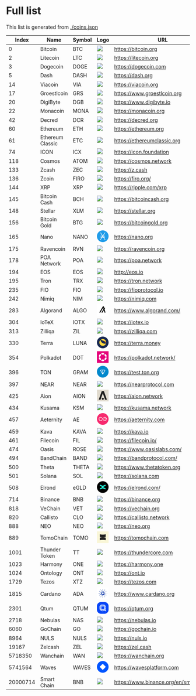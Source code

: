 # Full list

This list is generated from [./coins.json](../coins.json)

| Index   | Name             | Symbol | Logo                                                                                                                        | URL                           |
| ------- | ---------------- | ------ | --------------------------------------------------------------------------------------------------------------------------- | ----------------------------- |
| 0       | Bitcoin          | BTC    | <img src="https://raw.githubusercontent.com/trustwallet/assets/master/blockchains/bitcoin/info/logo.png" width="32" />      | <https://bitcoin.org>         |
| 2       | Litecoin         | LTC    | <img src="https://raw.githubusercontent.com/trustwallet/assets/master/blockchains/litecoin/info/logo.png" width="32" />     | <https://litecoin.org>        |
| 3       | Dogecoin         | DOGE   | <img src="https://raw.githubusercontent.com/trustwallet/assets/master/blockchains/doge/info/logo.png" width="32" />         | <https://dogecoin.com>        |
| 5       | Dash             | DASH   | <img src="https://raw.githubusercontent.com/trustwallet/assets/master/blockchains/dash/info/logo.png" width="32" />         | <https://dash.org>            |
| 14      | Viacoin          | VIA    | <img src="https://raw.githubusercontent.com/trustwallet/assets/master/blockchains/viacoin/info/logo.png" width="32" />      | <https://viacoin.org>         |
| 17      | Groestlcoin      | GRS    | <img src="https://raw.githubusercontent.com/trustwallet/assets/master/blockchains/groestlcoin/info/logo.png" width="32" />  | <https://www.groestlcoin.org> |
| 20      | DigiByte         | DGB    | <img src="https://raw.githubusercontent.com/trustwallet/assets/master/blockchains/digibyte/info/logo.png" width="32" />     | <https://www.digibyte.io>     |
| 22      | Monacoin         | MONA   | <img src="https://raw.githubusercontent.com/trustwallet/assets/master/blockchains/monacoin/info/logo.png" width="32" />     | <https://monacoin.org>        |
| 42      | Decred           | DCR    | <img src="https://raw.githubusercontent.com/trustwallet/assets/master/blockchains/decred/info/logo.png" width="32" />       | <https://decred.org>          |
| 60      | Ethereum         | ETH    | <img src="https://raw.githubusercontent.com/trustwallet/assets/master/blockchains/ethereum/info/logo.png" width="32" />     | <https://ethereum.org>        |
| 61      | Ethereum Classic | ETC    | <img src="https://raw.githubusercontent.com/trustwallet/assets/master/blockchains/classic/info/logo.png" width="32" />      | <https://ethereumclassic.org> |
| 74      | ICON             | ICX    | <img src="https://raw.githubusercontent.com/trustwallet/assets/master/blockchains/icon/info/logo.png" width="32" />         | <https://icon.foundation>     |
| 118     | Cosmos           | ATOM   | <img src="https://raw.githubusercontent.com/trustwallet/assets/master/blockchains/cosmos/info/logo.png" width="32" />       | <https://cosmos.network>      |
| 133     | Zcash            | ZEC    | <img src="https://raw.githubusercontent.com/trustwallet/assets/master/blockchains/zcash/info/logo.png" width="32" />        | <https://z.cash>              |
| 136     | Zcoin            | FIRO   | <img src="https://raw.githubusercontent.com/trustwallet/assets/master/blockchains/zcoin/info/logo.png" width="32" />        | <https://firo.org/>           |
| 144     | XRP              | XRP    | <img src="https://raw.githubusercontent.com/trustwallet/assets/master/blockchains/ripple/info/logo.png" width="32" />       | <https://ripple.com/xrp>      |
| 145     | Bitcoin Cash     | BCH    | <img src="https://raw.githubusercontent.com/trustwallet/assets/master/blockchains/bitcoincash/info/logo.png" width="32" />  | <https://bitcoincash.org>     |
| 148     | Stellar          | XLM    | <img src="https://raw.githubusercontent.com/trustwallet/assets/master/blockchains/stellar/info/logo.png" width="32" />      | <https://stellar.org>         |
| 156     | Bitcoin Gold     | BTG    | <img src="https://raw.githubusercontent.com/trustwallet/assets/master/blockchains/bitcoingold/info/logo.png" width="32" />  | <https://bitcoingold.org>     |
| 165     | Nano             | NANO   | <img src="https://raw.githubusercontent.com/trustwallet/assets/master/blockchains/nano/info/logo.png" width="32" />         | <https://nano.org>            |
| 175     | Ravencoin        | RVN    | <img src="https://raw.githubusercontent.com/trustwallet/assets/master/blockchains/ravencoin/info/logo.png" width="32" />    | <https://ravencoin.org>       |
| 178     | POA Network      | POA    | <img src="https://raw.githubusercontent.com/trustwallet/assets/master/blockchains/poa/info/logo.png" width="32" />          | <https://poa.network>         |
| 194     | EOS              | EOS    | <img src="https://raw.githubusercontent.com/trustwallet/assets/master/blockchains/eos/info/logo.png" width="32" />          | <http://eos.io>               |
| 195     | Tron             | TRX    | <img src="https://raw.githubusercontent.com/trustwallet/assets/master/blockchains/tron/info/logo.png" width="32" />         | <https://tron.network>        |
| 235     | FIO              | FIO    | <img src="https://raw.githubusercontent.com/trustwallet/assets/master/blockchains/fio/info/logo.png" width="32" />          | <https://fioprotocol.io>      |
| 242     | Nimiq            | NIM    | <img src="https://raw.githubusercontent.com/trustwallet/assets/master/blockchains/nimiq/info/logo.png" width="32" />        | <https://nimiq.com>           |
| 283     | Algorand         | ALGO   | <img src="https://raw.githubusercontent.com/trustwallet/assets/master/blockchains/algorand/info/logo.png" width="32" />     | <https://www.algorand.com/>   |
| 304     | IoTeX            | IOTX   | <img src="https://raw.githubusercontent.com/trustwallet/assets/master/blockchains/iotex/info/logo.png" width="32" />        | <https://iotex.io>            |
| 313     | Zilliqa          | ZIL    | <img src="https://raw.githubusercontent.com/trustwallet/assets/master/blockchains/zilliqa/info/logo.png" width="32" />      | <https://zilliqa.com>         |
| 330     | Terra            | LUNA   | <img src="https://raw.githubusercontent.com/trustwallet/assets/master/blockchains/terra/info/logo.png" width="32" />        | <https://terra.money>         |
| 354     | Polkadot         | DOT    | <img src="https://raw.githubusercontent.com/trustwallet/assets/master/blockchains/polkadot/info/logo.png" width="32" />     | <https://polkadot.network/>   |
| 396     | TON              | GRAM   | <img src="https://raw.githubusercontent.com/trustwallet/assets/master/blockchains/ton/info/logo.png" width="32" />          | <https://test.ton.org>        |
| 397     | NEAR             | NEAR   | <img src="https://raw.githubusercontent.com/trustwallet/assets/master/blockchains/near/info/logo.png" width="32" />         | <https://nearprotocol.com>    |
| 425     | Aion             | AION   | <img src="https://raw.githubusercontent.com/trustwallet/assets/master/blockchains/aion/info/logo.png" width="32" />         | <https://aion.network>        |
| 434     | Kusama           | KSM    | <img src="https://raw.githubusercontent.com/trustwallet/assets/master/blockchains/kusama/info/logo.png" width="32" />       | <https://kusama.network>      |
| 457     | Aeternity        | AE     | <img src="https://raw.githubusercontent.com/trustwallet/assets/master/blockchains/aeternity/info/logo.png" width="32" />    | <https://aeternity.com>       |
| 459     | Kava             | KAVA   | <img src="https://raw.githubusercontent.com/trustwallet/assets/master/blockchains/kava/info/logo.png" width="32" />         | <https://kava.io>             |
| 461     | Filecoin         | FIL    | <img src="https://raw.githubusercontent.com/trustwallet/assets/master/blockchains/filecoin/info/logo.png" width="32" />     | <https://filecoin.io/>        |
| 474     | Oasis            | ROSE   | <img src="https://raw.githubusercontent.com/trustwallet/assets/master/blockchains/oasis/info/logo.png" width="32" />        | <https://www.oasislabs.com/>  |
| 494     | BandChain        | BAND   | <img src="https://raw.githubusercontent.com/trustwallet/assets/master/blockchains/band/info/logo.png" width="32" />         | <https://bandprotocol.com/>   |
| 500     | Theta            | THETA  | <img src="https://raw.githubusercontent.com/trustwallet/assets/master/blockchains/theta/info/logo.png" width="32" />        | <https://www.thetatoken.org>  |
| 501     | Solana           | SOL    | <img src="https://raw.githubusercontent.com/trustwallet/assets/master/blockchains/solana/info/logo.png" width="32" />       | <https://solana.com>          |
| 508     | Elrond           | eGLD   | <img src="https://raw.githubusercontent.com/trustwallet/assets/master/blockchains/elrond/info/logo.png" width="32" />       | <https://elrond.com/>         |
| 714     | Binance          | BNB    | <img src="https://raw.githubusercontent.com/trustwallet/assets/master/blockchains/binance/info/logo.png" width="32" />      | <https://binance.org>         |
| 818     | VeChain          | VET    | <img src="https://raw.githubusercontent.com/trustwallet/assets/master/blockchains/vechain/info/logo.png" width="32" />      | <https://vechain.org>         |
| 820     | Callisto         | CLO    | <img src="https://raw.githubusercontent.com/trustwallet/assets/master/blockchains/callisto/info/logo.png" width="32" />     | <https://callisto.network>    |
| 888     | NEO              | NEO    | <img src="https://raw.githubusercontent.com/trustwallet/assets/master/blockchains/neo/info/logo.png" width="32" />          | <https://neo.org>             |
| 889     | TomoChain        | TOMO   | <img src="https://raw.githubusercontent.com/trustwallet/assets/master/blockchains/tomochain/info/logo.png" width="32" />    | <https://tomochain.com>       |
| 1001    | Thunder Token    | TT     | <img src="https://raw.githubusercontent.com/trustwallet/assets/master/blockchains/thundertoken/info/logo.png" width="32" /> | <https://thundercore.com>     |
| 1023    | Harmony          | ONE    | <img src="https://raw.githubusercontent.com/trustwallet/assets/master/blockchains/harmony/info/logo.png" width="32" />      | <https://harmony.one>         |
| 1024    | Ontology         | ONT    | <img src="https://raw.githubusercontent.com/trustwallet/assets/master/blockchains/ontology/info/logo.png" width="32" />     | <https://ont.io>              |
| 1729    | Tezos            | XTZ    | <img src="https://raw.githubusercontent.com/trustwallet/assets/master/blockchains/tezos/info/logo.png" width="32" />        | <https://tezos.com>           |
| 1815    | Cardano          | ADA    | <img src="https://raw.githubusercontent.com/trustwallet/assets/master/blockchains/cardano/info/logo.png" width="32" />      | <https://www.cardano.org>     |
| 2301    | Qtum             | QTUM   | <img src="https://raw.githubusercontent.com/trustwallet/assets/master/blockchains/qtum/info/logo.png" width="32" />         | <https://qtum.org>            |
| 2718    | Nebulas          | NAS    | <img src="https://raw.githubusercontent.com/trustwallet/assets/master/blockchains/nebulas/info/logo.png" width="32" />      | <https://nebulas.io>          |
| 6060    | GoChain          | GO     | <img src="https://raw.githubusercontent.com/trustwallet/assets/master/blockchains/gochain/info/logo.png" width="32" />      | <https://gochain.io>          |
| 8964    | NULS             | NULS   | <img src="https://raw.githubusercontent.com/trustwallet/assets/master/blockchains/nuls/info/logo.png" width="32" />         | <https://nuls.io>             |
| 19167   | Zelcash          | ZEL    | <img src="https://raw.githubusercontent.com/trustwallet/assets/master/blockchains/zelcash/info/logo.png" width="32" />      | <https://zel.cash>            |
| 5718350 | Wanchain         | WAN    | <img src="https://raw.githubusercontent.com/trustwallet/assets/master/blockchains/wanchain/info/logo.png" width="32" />     | <https://wanchain.org>        |
| 5741564 | Waves            | WAVES  | <img src="https://raw.githubusercontent.com/trustwallet/assets/master/blockchains/waves/info/logo.png" width="32" />        | <https://wavesplatform.com>   |
| 20000714 | Smart Chain      | BNB    | <img src="https://raw.githubusercontent.com/trustwallet/assets/master/blockchains/smartchain/info/logo.png" width="32" />   | <https://www.binance.org/en/smartChain> |
